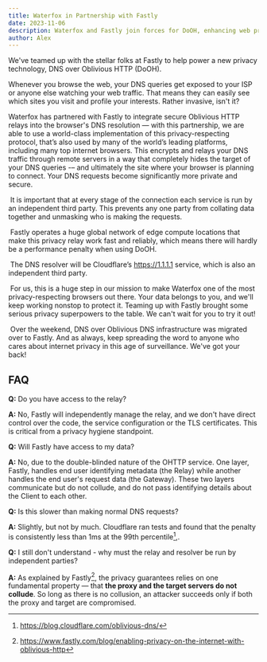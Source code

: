 ```yaml
---
title: Waterfox in Partnership with Fastly
date: 2023-11-06
description: Waterfox and Fastly join forces for DoOH, enhancing web privacy with encrypted DNS queries and independent third-party operation.
author: Alex
---
```

We've teamed up with the stellar folks at Fastly to help power a new privacy technology, DNS over Oblivious HTTP (DoOH).

Whenever you browse the web, your DNS queries get exposed to your ISP or anyone else watching your web traffic. That means they can easily see which sites you visit and profile your interests. Rather invasive, isn't it? 
​

Waterfox has partnered with Fastly to integrate secure Oblivious HTTP relays into the browser's DNS resolution — with this partnership, we are able to use a world-class implementation of this privacy-respecting protocol, that’s also used by many of the world’s leading platforms, including many top internet browsers. This encrypts and relays your DNS traffic through remote servers in a way that completely hides the target of your DNS queries -– and ultimately the site where your browser is planning to connect. Your DNS requests become significantly more private and secure.

​
It is important that at every stage of the connection each service is run by an independent third party. This prevents any one party from collating data together and unmasking who is making the requests.

​
Fastly operates a huge global network of edge compute locations that make this privacy relay work fast and reliably, which means there will hardly be a performance penalty when using DoOH.

​
The DNS resolver will be Cloudflare’s https://1.1.1.1 service, which is also an independent third party.

​
For us, this is a huge step in our mission to make Waterfox one of the most privacy-respecting browsers out there. Your data belongs to you, and we'll keep working nonstop to protect it. Teaming up with Fastly brought some serious privacy superpowers to the table. We can't wait for you to try it out!

​
Over the weekend, DNS over Oblivious DNS infrastructure was migrated over to Fastly. And as always, keep spreading the word to anyone who cares about internet privacy in this age of surveillance. We've got your back!
​
## FAQ

**Q:** Do you have access to the relay?

**A:** No, Fastly will independently manage the relay, and we don't have direct control over the code, the service configuration or the TLS certificates. This is critical from a privacy hygiene standpoint.

**Q:** Will Fastly have access to my data? 

**A:** No, due to the double-blinded nature of the OHTTP service. One layer, Fastly, handles end user identifying metadata (the Relay) while another handles the end user's request data (the Gateway). These two layers communicate but do not collude, and do not pass identifying details about the Client to each other.

**Q:** Is this slower than making normal DNS requests?

**A:** Slightly, but not by much. Cloudflare ran tests and found that the penalty is consistently less than 1ms at the 99th percentile[^2],.

**Q:** I still don't understand - why must the relay and resolver be run by independent parties?

**A:** As explained by Fastly[^1], the privacy guarantees relies on one fundamental property — that **the proxy and the target servers do not collude**. So long as there is no collusion, an attacker succeeds only if both the proxy and target are compromised.
​
[^1]: https://www.fastly.com/blog/enabling-privacy-on-the-internet-with-oblivious-http  
[^2]: https://blog.cloudflare.com/oblivious-dns/
